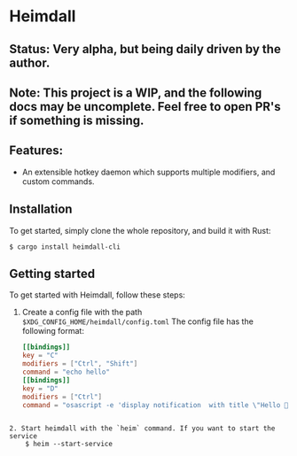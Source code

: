 # Heimdall

## Status: Very alpha, but being daily driven by the author.
## Note: This project is a WIP, and the following docs may be uncomplete. Feel free to open PR's if something is missing. 

## Features:

- An extensible hotkey daemon which supports multiple modifiers, and custom commands.

## Installation
To get started, simply clone the whole repository, and build it with Rust:

    $ cargo install heimdall-cli


## Getting started
To get started with Heimdall, follow these steps:

1. Create a config file with the path `$XDG_CONFIG_HOME/heimdall/config.toml`
    The config file has the following format:
    ```toml
   [[bindings]]
    key = "C"
    modifiers = ["Ctrl", "Shift"]
    command = "echo hello"
    [[bindings]]
    key = "D"
    modifiers = ["Ctrl"]
    command = "osascript -e 'display notification  with title \"Hello 👋!\" subtitle \"Hello from Heimdall 😊\" sound name \"Crystal\"'"
```

2. Start heimdall with the `heim` command. If you want to start the service
    $ heim --start-service


